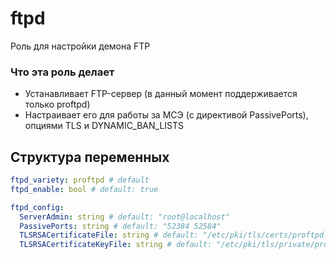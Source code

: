# ftpd

Роль для настройки демона FTP

### Что эта роль делает

* Устанавливает FTP-сервер (в данный момент поддерживается только proftpd)
* Настраивает его для работы за МСЭ (с директивой PassivePorts), опциями TLS и DYNAMIC_BAN_LISTS

## Структура переменных

```yaml
ftpd_variety: proftpd # default
ftpd_enable: bool # default: true

ftpd_config:
  ServerAdmin: string # default: "root@localhost"
  PassivePorts: string # default: "52384 52584"
  TLSRSACertificateFile: string # default: "/etc/pki/tls/certs/proftpd.pem"
  TLSRSACertificateKeyFile: string # default: "/etc/pki/tls/private/proftpd.pem"
```
